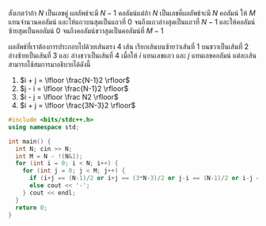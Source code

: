 สังเกตว่าถ้า $N$ เป็นเลขคู่ ผลลัพธ์จะมี $N-1$ คอลัมน์แต่ถ้า $N$ เป็นเลขคี่ผลลัพธ์จะมี $N$ คอลัมน์ ให้ $M$ แทนจำนวนคอลัมน์ และให้แถวบนสุดเป็นแถวที่ $0$ จนถึงแถวล่างสุดเป็นแถวที่ $N-1$ และให้คอลัมน์ซ้ายสุดเป็นคอลัมน์ 0 จนถึงคอลัมน์ขวาสุดเป็นคอลัมน์ที่ $M-1$ 

ผลลัพธ์ที่เราต้องการประกอบไปด้วยเส้นตรง 4 เส้น เรียกเส้นบนซ้ายว่าเส้นที่ 1 บนขวาเป็นเส้นที่ 2 ล่างซ้ายเป็นเส้นที่ 3 และ ล่างขวาเป็นเส้นที่ 4 เมื่อให้ $i$ แทนเลขแถว และ $j$ แทนเลขคอลัมน์ แต่ละเส้นสามารถใช้สมการมาอธิบายได้ดังนี้ 
1. $i + j = \lfloor \frac{N-1}2 \rfloor$ 
2. $j - i = \lfloor \frac{N-1}2 \rfloor$
3. $i - j = \lfloor \frac N2 \rfloor$
4. $i + j = \lfloor \frac{3N-3}2 \rfloor$ 

```cpp
#include <bits/stdc++.h>
using namespace std;

int main() {
  int N; cin >> N;
  int M = N - !(N&1);
  for (int i = 0; i < N; i++) {
    for (int j = 0; j < M; j++) {
      if (i+j == (N-1)/2 or i+j == (3*N-3)/2 or j-i == (N-1)/2 or i-j == N/2) cout << '*';
      else cout << '-';
    } cout << endl;
  }
  return 0;
}

```
